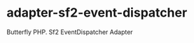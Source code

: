 adapter-sf2-event-dispatcher
============================

Butterfly PHP. Sf2 EventDispatcher Adapter
